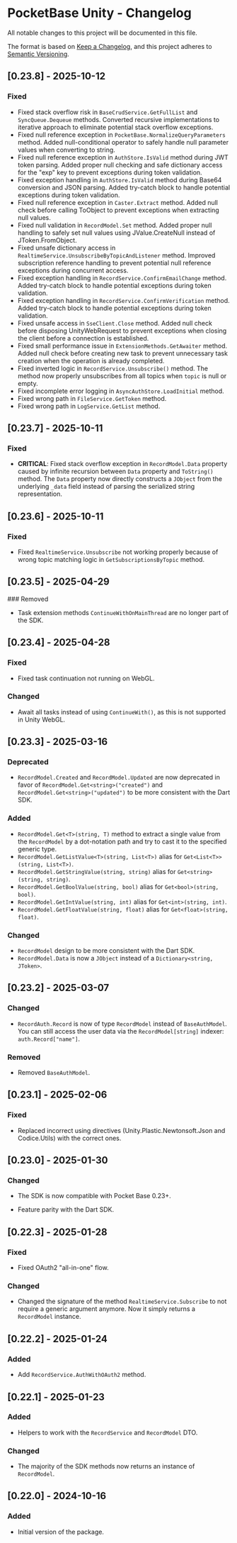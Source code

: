 # PocketBase Unity - Changelog

All notable changes to this project will be documented in this file.

The format is based on [Keep a Changelog](https://keepachangelog.com/en/1.0.0/),
and this project adheres to [Semantic Versioning](https://semver.org/spec/v2.0.0.html).

## [0.23.8] - 2025-10-12

### Fixed

- Fixed stack overflow risk in `BaseCrudService.GetFullList` and `SyncQueue.Dequeue` methods. Converted recursive implementations to iterative approach to eliminate potential stack overflow exceptions.
- Fixed null reference exception in `PocketBase.NormalizeQueryParameters` method. Added null-conditional operator to safely handle null parameter values when converting to string.
- Fixed null reference exception in `AuthStore.IsValid` method during JWT token parsing. Added proper null checking and safe dictionary access for the "exp" key to prevent exceptions during token validation.
- Fixed exception handling in `AuthStore.IsValid` method during Base64 conversion and JSON parsing. Added try-catch block to handle potential exceptions during token validation.
- Fixed null reference exception in `Caster.Extract` method. Added null check before calling ToObject to prevent exceptions when extracting null values.
- Fixed null validation in `RecordModel.Set` method. Added proper null handling to safely set null values using JValue.CreateNull instead of JToken.FromObject.
- Fixed unsafe dictionary access in `RealtimeService.UnsubscribeByTopicAndListener` method. Improved subscription reference handling to prevent potential null reference exceptions during concurrent access.
- Fixed exception handling in `RecordService.ConfirmEmailChange` method. Added try-catch block to handle potential exceptions during token validation.
- Fixed exception handling in `RecordService.ConfirmVerification` method. Added try-catch block to handle potential exceptions during token validation.
- Fixed unsafe access in `SseClient.Close` method. Added null check before disposing UnityWebRequest to prevent exceptions when closing the client before a connection is established.
- Fixed small performance issue in `ExtensionMethods.GetAwaiter` method. Added null check before creating new task to prevent unnecessary task creation when the operation is already completed.
- Fixed inverted logic in `RecordService.Unsubscribe()` method. The method now properly unsubscribes from all topics when `topic` is null or empty.
- Fixed incomplete error logging in `AsyncAuthStore.LoadInitial` method.
- Fixed wrong path in `FileService.GetToken` method.
- Fixed wrong path in `LogService.GetList` method.

## [0.23.7] - 2025-10-11

### Fixed

- **CRITICAL**: Fixed stack overflow exception in `RecordModel.Data` property caused by infinite recursion between `Data` property and `ToString()` method. The `Data` property now directly constructs a `JObject` from the underlying `_data` field instead of parsing the serialized string representation.

## [0.23.6] - 2025-10-11

### Fixed

- Fixed `RealtimeService.Unsubscribe` not working properly because of wrong topic matching logic in `GetSubscriptionsByTopic` method.

## [0.23.5] - 2025-04-29

### Removed

- Task extension methods `ContinueWithOnMainThread` are no longer part of the SDK.

## [0.23.4] - 2025-04-28

### Fixed

- Fixed task continuation not running on WebGL.

### Changed

- Await all tasks instead of using `ContinueWith()`, as this is not supported in Unity WebGL.

## [0.23.3] - 2025-03-16

### Deprecated

- `RecordModel.Created` and `RecordModel.Updated` are now deprecated in favor of `RecordModel.Get<string>("created")` and `RecordModel.Get<string>("updated")` to be more consistent with the Dart SDK.

### Added

- `RecordModel.Get<T>(string, T)` method to extract a single value from the `RecordModel` by a dot-notation path and try to cast it to the specified generic type.
- `RecordModel.GetListValue<T>(string, List<T>)` alias for `Get<List<T>>(string, List<T>)`.
- `RecordModel.GetStringValue(string, string)` alias for `Get<string>(string, string)`.
- `RecordModel.GetBoolValue(string, bool)` alias for `Get<bool>(string, bool)`.
- `RecordModel.GetIntValue(string, int)` alias for `Get<int>(string, int)`.
- `RecordModel.GetFloatValue(string, float)` alias for `Get<float>(string, float)`.

### Changed

- `RecordModel` design to be more consistent with the Dart SDK.
- `RecordModel.Data` is now a `JObject` instead of a `Dictionary<string, JToken>`.

## [0.23.2] - 2025-03-07

### Changed

- `RecordAuth.Record` is now of type `RecordModel` instead of `BaseAuthModel`. You can still access the user data via the `RecordModel[string]` indexer: `auth.Record["name"]`.

### Removed

- Removed `BaseAuthModel`.

## [0.23.1] - 2025-02-06

### Fixed

- Replaced incorrect using directives (Unity.Plastic.Newtonsoft.Json and Codice.Utils) with the correct ones.

## [0.23.0] - 2025-01-30

### Changed

- The SDK is now compatible with Pocket Base 0.23+.

- Feature parity with the Dart SDK.

## [0.22.3] - 2025-01-28

### Fixed

- Fixed OAuth2 "all-in-one" flow.

### Changed

- Changed the signature of the method `RealtimeService.Subscribe` to not require a generic argument anymore. Now it simply returns a `RecordModel` instance.

## [0.22.2] - 2025-01-24

### Added

- Add `RecordService.AuthWithOAuth2` method.

## [0.22.1] - 2025-01-23

### Added

- Helpers to work with the `RecordService` and `RecordModel` DTO.

### Changed

- The majority of the SDK methods now returns an instance of `RecordModel`.  

## [0.22.0] - 2024-10-16

### Added

- Initial version of the package.